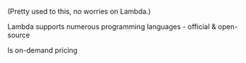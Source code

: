 
(Pretty used to this, no worries on Lambda.)

Lambda supports numerous programming languages - official & open-source

Is on-demand pricing